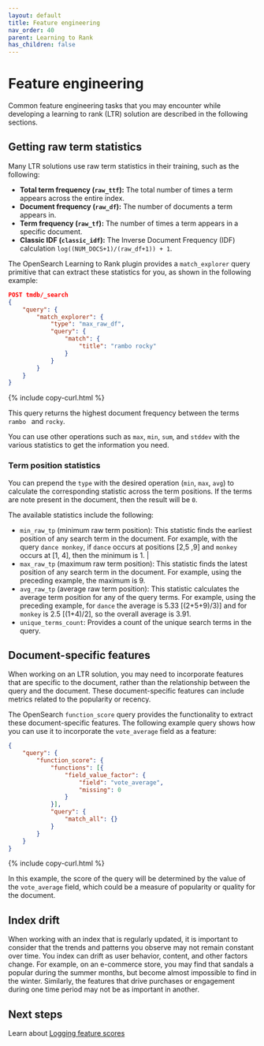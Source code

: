 ```yaml
---
layout: default
title: Feature engineering
nav_order: 40
parent: Learning to Rank
has_children: false
---
```


# Feature engineering

Common feature engineering tasks that you may encounter while developing a learning to rank (LTR) solution are described in the following sections.

## Getting raw term statistics

Many LTR solutions use raw term statistics in their training, such as the following: 
- **Total term frequency (`raw_ttf`):** The total number of times a term appears across the entire index.
- **Document frequency (`raw_df`):** The number of documents a term appears in.
- **Term frequency (`raw_tf`):** The number of times a term appears in a specific document. 
- **Classic IDF (`classic_idf`):** The Inverse Document Frequency (IDF) calculation `log((NUM_DOCS+1)/(raw_df+1)) + 1`.

The OpenSearch Learning to Rank plugin provides a `match_explorer` query primitive that can extract these statistics for you, as shown in the following example: 

```json
POST tmdb/_search
{
    "query": {
        "match_explorer": {
            "type": "max_raw_df",
            "query": {
                "match": {
                    "title": "rambo rocky"
                }
            }
        }
    }
}
```
{% include copy-curl.html %}

This query returns the highest document frequency between the terms `rambo ` and `rocky`. 

You can use other operations such as `max`, `min`, `sum`, and `stddev` with the various statistics to get the information you need.

### Term position statistics

You can prepend the `type` with the desired operation (`min`, `max`, `avg`) to calculate the corresponding statistic across the term positions. If the terms are note present in the document, then the result will be `0`. 

The available statistics include the following:

- `min_raw_tp` (minimum raw term position): This statistic finds the earliest position of any search term in the document. For example, with the query `dance monkey`, if `dance` occurs at positions [2,5 ,9] and `monkey` occurs at [1, 4], then the minimum is 1.                                     |
- `max_raw_tp` (maximum raw term position): This statistic finds the latest position of any search term in the document. For example, using the preceding example, the maximum is 9.
- `avg_raw_tp` (average raw term position): This statistic calculates the average term position for any of the query terms. For example, using the preceding example, for `dance` the average is 5.33 [(2+5+9)/3)] and for `monkey` is 2.5 [(1+4)/2], so the overall average is 3.91.
- `unique_terms_count`: Provides a count of the unique search terms in the query.

## Document-specific features

When working on an LTR solution, you may need to incorporate features that are specific to the document, rather than the relationship between the query and the document. These document-specific features can include metrics related to the popularity or recency. 

The OpenSearch `function_score` query provides the functionality to extract these document-specific features. The following example query shows how you can use it to incorporate the `vote_average` field as a feature:

```json
{
    "query": {
        "function_score": {
            "functions": [{
                "field_value_factor": {
                    "field": "vote_average",
                    "missing": 0
                }
            }],
            "query": {
                "match_all": {}
            }
        }
    }
}
```
{% include copy-curl.html %}

In this example, the score of the query will be determined by the value of the `vote_average` field, which could be a measure of popularity or quality for the document.

## Index drift

When working with an index that is regularly updated, it is important to consider that the trends and patterns you observe may not remain constant over time. You index can drift as user behavior, content, and other factors change. For example, on an e-commerce store, you may find that sandals a popular during the summer months, but become almost impossible to find in the winter. Similarly, the features that drive purchases or engagement during one time period may not be as important in another. 

## Next steps

Learn about [Logging feature scores]({{site.url}}{{site.baseurl}}/search-plugins/ltr/logging-features/)
